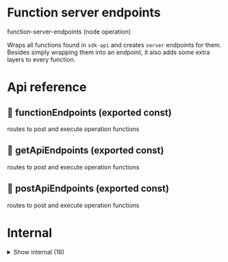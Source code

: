 # Function server endpoints

function-server-endpoints (node operation)

Wraps all functions found in `sdk-api` and creates `server` endpoints for them. Besides simply wrapping them into an endpoint, it also adds some extra layers to every function.




# Api reference

## 📄 functionEndpoints (exported const)

routes to post and execute operation functions


## 📄 getApiEndpoints (exported const)

routes to post and execute operation functions


## 📄 postApiEndpoints (exported const)

routes to post and execute operation functions

# Internal

<details><summary>Show internal (16)</summary>
  
  # calculateDeviceName()




| Input      |    |    |
| ---------- | -- | -- |
| ipInfo | `IPInfo` |  |,| userAgent | `UAParser.IResult` |  |
| **Output** | `String`   |    |



## cleanupTimer()

| Input      |    |    |
| ---------- | -- | -- |
| uniqueId | string |  |
| **Output** |    |    |



## executeFunctionWithParameters()

steps for someone to use the API

1) auth
2) cache lookup
3) input validation
4) running function
5) store cache
6) store performance
7) returning result

TODO: make it possible to return result BEFORE storing cache and performance. we probably need to use the server.reply for this, which makes this function unusable in any other setting than an api, so let's make it optional


| Input      |    |    |
| ---------- | -- | -- |
| - | | |
| **Output** |    |    |



## getHasAuthorization()

| Input      |    |    |
| ---------- | -- | -- |
| - | | |
| **Output** | {  }   |    |



## getNewPerformance()

| Input      |    |    |
| ---------- | -- | -- |
| label | string |  |,| uniqueId | string |  |,| isNew (optional) | boolean |  |
| **Output** | { label: string, <br />durationMs: number, <br /> }   |    |



## getTsFunction()

Uses the `sdk-function-paths` sdk to the indexation of any function in the project.


| Input      |    |    |
| ---------- | -- | -- |
| functionName | string |  |
| **Output** |    |    |



## storeFunctionExecution()

wrapper function that stores execution-speed in an object with `FunctionPerformance` data-structure. Store this using `db.push` if it adds value
.


| Input      |    |    |
| ---------- | -- | -- |
| - | | |
| **Output** |    |    |



## upsertDevice()

Either finds the device and updates it according to the new request metadata, or creates a new device.

Should never return `undefined` if the database functions...


TODO: Use cookies (https://serverjs.io/documentation/reply/#cookie-) to login

Needed for having `authToken` with GET as well in a safe manner (e.g. for images)


| Input      |    |    |
| ---------- | -- | -- |
| - | | |
| **Output** |    |    |



## 📄 calculateDeviceName (exported const)

## 📄 cleanupTimer (exported const)

## 📄 executeFunctionWithParameters (exported const)

steps for someone to use the API

1) auth
2) cache lookup
3) input validation
4) running function
5) store cache
6) store performance
7) returning result

TODO: make it possible to return result BEFORE storing cache and performance. we probably need to use the server.reply for this, which makes this function unusable in any other setting than an api, so let's make it optional


## 📄 getHasAuthorization (exported const)

## 📄 getNewPerformance (exported const)

## 📄 getTsFunction (exported const)

Uses the `sdk-function-paths` sdk to the indexation of any function in the project.


## 📄 storeFunctionExecution (exported const)

wrapper function that stores execution-speed in an object with `FunctionPerformance` data-structure. Store this using `db.push` if it adds value
.


## 📄 upsertDevice (exported const)

Either finds the device and updates it according to the new request metadata, or creates a new device.

Should never return `undefined` if the database functions...


TODO: Use cookies (https://serverjs.io/documentation/reply/#cookie-) to login

Needed for having `authToken` with GET as well in a safe manner (e.g. for images)
  </details>

